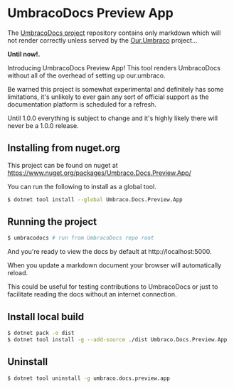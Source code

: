 # UmbracoDocs Preview App

The [UmbracoDocs project](https://github.com/umbraco/UmbracoDocs) repository contains only markdown which will not render correctly unless served by the
[Our.Umbraco](https://github.com/umbraco/OurUmbraco) project...

**Until now!.**

Introducing UmbracoDocs Preview App! This tool renders UmbracoDocs without all of the overhead of
setting up our.umbraco.

Be warned this project is somewhat experimental and definitely has some limitations, it's unlikely to ever gain any
sort of official support as the documentation platform is scheduled for a refresh.

Until 1.0.0 everything is subject to change and it's highly likely there will never be a 1.0.0 release.

## Installing from nuget.org

This project can be found on nuget at https://www.nuget.org/packages/Umbraco.Docs.Preview.App/

You can run the following to install as a global tool.

```bash
$ dotnet tool install --global Umbraco.Docs.Preview.App
```

## Running the project

```bash
$ umbracodocs # run from UmbracoDocs repo root
```

And you're ready to view the docs by default at http://localhost:5000.

When you update a markdown document your browser will automatically reload.

This could be useful for testing contributions to UmbracoDocs or just to facilitate reading the docs without an internet
connection.


## Install local build

```bash
$ dotnet pack -o dist
$ dotnet tool install -g --add-source ./dist Umbraco.Docs.Preview.App
```

## Uninstall
```bash
$ dotnet tool uninstall -g umbraco.docs.preview.app
```
